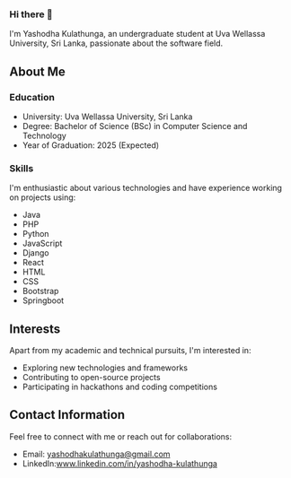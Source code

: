 ### Hi there 👋

I'm Yashodha Kulathunga, an undergraduate student at Uva Wellassa University, Sri Lanka, passionate about the software field.

## About Me

### Education
  - University: Uva Wellassa University, Sri Lanka
  - Degree: Bachelor of Science (BSc) in Computer Science and Technology
  - Year of Graduation: 2025 (Expected)

### Skills
I'm enthusiastic about various technologies and have experience working on projects using:
- Java
- PHP
- Python
- JavaScript
- Django
- React
- HTML
- CSS
- Bootstrap
- Springboot




## Interests
Apart from my academic and technical pursuits, I'm interested in:
- Exploring new technologies and frameworks
- Contributing to open-source projects
- Participating in hackathons and coding competitions

## Contact Information
Feel free to connect with me or reach out for collaborations:
- Email: yashodhakulathunga@gmail.com
- LinkedIn:www.linkedin.com/in/yashodha-kulathunga


